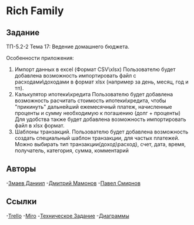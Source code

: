 # Rich Family 

## Задание
ТП-5.2-2
Тема 17: Ведение домашнего бюджета.

Особенности приложения:
1. Импорт данных в excel (Формат CSV\xlsx)
Пользователю будет добавлена возможность импортировать файл с расходами\доходами в формат xlsx (например за день, месяц, год и тп). 
2. Калькулятор ипотеки\кредита
Пользователю будет добавлена возможность расчитать стоимость ипотеки\кредита, чтобы "прикинуть" дальнейший ежемесячный платеж, начисленные проценты и сумму необходимую к погашению (долг + проценты)
Для удобства также будет добавлена возможность импортировать файл в xlsx формат.
3. Шаблоны транзакций.
Пользователю будет добавлена возможность создать специальный шаблон транзакции, для частых платежей.
Можно выбирать тип транзакции(доход\расход), счет, дата, время, получатель, категория, сумма, комментарий 

## Авторы

-[Змаев Даниил](https://github.com/dany0k)
-[Дмитрий Мамонов](https://github.com/Dmitriy-M1319)
-[Павел Смирнов](https://github.com/SmPavel)


## Ссылки

-[Trello](https://trello.com/b/zsptCKGK/%D1%80%D0%B0%D0%B7%D1%80%D0%B0%D0%B1%D0%BE%D1%82%D0%BA%D0%B0-%D0%BF%D1%80%D0%B8%D0%BB%D0%BE%D0%B6%D0%B5%D0%BD%D0%B8%D1%8F-%D0%B2%D0%B5%D0%B4%D0%B5%D0%BD%D0%B8%D0%B5-%D0%B4%D0%BE%D0%BC%D0%B0%D1%88%D0%BD%D0%B5%D0%B3%D0%BE-%D0%B1%D1%8E%D0%B4%D0%B6%D0%B5%D1%82%D0%B0-%D1%80%D0%B5%D0%BA%D0%BE%D0%BC%D0%B5%D0%BD%D0%B4%D0%B0%D1%86%D0%B8%D0%B8-%D0%BF%D0%BE-%D1%81%D0%BE%D0%BA%D1%80%D0%B0%D1%89%D0%B5%D0%BD%D0%B8%D1%8E-%D1%80%D0%B0%D1%81%D1%85%D0%BE%D0%B4%D0%BE%D0%B2)
-[Miro](https://miro.com/app/board/uXjVPjEOpGs=/?share_link_id=84634999552)
-[Техническое Задание](https://github.com/dany0k/TP-5.2-2/blob/main/docs/%D0%A2%D0%97%20%D0%9F%D0%9E%20%D0%A2%D0%9F.pdf)
-[Диаграммы](https://github.com/dany0k/TP-5.2-2/tree/main/diagrams)
